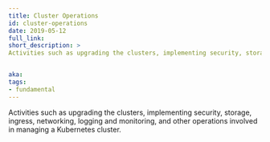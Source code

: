 ```yaml
---
title: Cluster Operations
id: cluster-operations
date: 2019-05-12
full_link:
short_description: >
Activities such as upgrading the clusters, implementing security, storage, ingress, networking, logging and monitoring, and other operations involved in managing a Kubernetes cluster.


aka:
tags:
- fundamental
---
```

Activities such as upgrading the clusters, implementing security, storage, ingress, networking, logging and monitoring, and other operations involved in managing a Kubernetes cluster.
